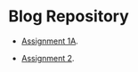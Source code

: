 

Blog Repository
=========== 

* [Assignment 1A](https://github.com/rubigdata/bigdata-blog-2019-tendr-un/blob/master/Assignment1A.md).

* [Assignment 2](https://github.com/rubigdata/bigdata-blog-2019-tendr-un/blob/master/assignment2.md).
